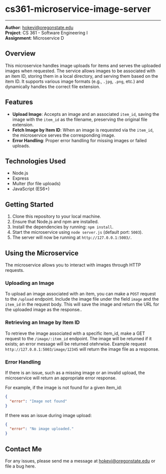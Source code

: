 # cs361-microservice-image-server

---

**Author**: hokevi@oregonstate.edu  
**Project**: CS 361 - Software Engineering I  
**Assignment**: Microservice D

## Overview
This microservice handles image uploads for items and serves the uploaded images when requested. The service allows images to be associated with an item ID, storing them in a local directory, and serving them based on the item ID. It supports various image formats (e.g., `.jpg`, `.png`, etc.) and dynamically handles the correct file extension.

## Features
- **Upload Image**: Accepts an image and an associated `item_id`, saving the image with the `item_id` as the filename, preserving the original file extension.
- **Fetch Image by Item ID**: When an image is requested via the `item_id`, the microservice serves the corresponding image.
- **Error Handling**: Proper error handling for missing images or failed uploads.

## Technologies Used
- Node.js
- Express
- Multer (for file uploads)
- JavaScript (ES6+)

## Getting Started
1. Clone this repository to your local machine.
2. Ensure that Node.js and npm are installed.
3. Install the dependencies by running: `npm install`.
4. Start the microservice using `node server.js` (default port: `5003`).
5. The server will now be running at `http://127.0.0.1:5003/`.

## Using the Microservice
The microservice allows you to interact with images through HTTP requests.

### Uploading an Image
To upload an image associated with an item, you can make a `POST` request to the `/upload` endpoint. Include the image file under the field `image` and the `item_id` in the request body. This will save the image and return the URL for the uploaded image as the response..

### Retrieving an Image by Item ID
To retrieve the image associated with a specific item_id, make a GET request to the `/image/:item_id` endpoint. The image will be returned if it exists; an error message will be returned otehrwise. Example request `http://127.0.0.1:5003/image/12345` will return the image file as a response.

### Error Handling
If there is an issue, such as a missing image or an invalid upload, the microservice will return an appropriate error response.

For example, if the image is not found for a given item_id:

```json
{
  "error": "Image not found"
}
```

If there was an issue during image upload:
```json
{
  "error": "No image uploaded."
}
```

## Contact Me 
For any issues, please send me a message at hokevi@oregonstate.edu or file a bug here.